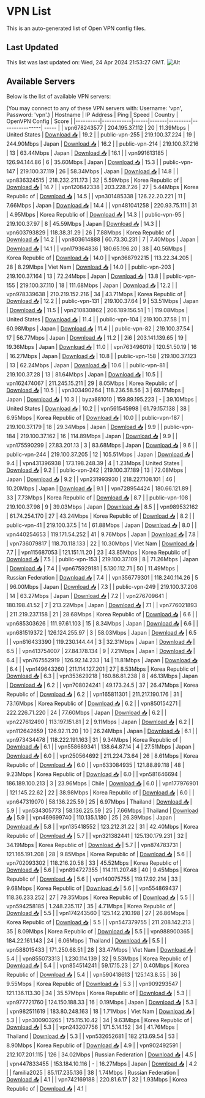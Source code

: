 # VPN List

This is an auto-generated list of Open VPN config files.

## Last Updated

This list was last updated on: Wed, 24 Apr 2024 21:53:27 GMT.
![Alt](https://repobeats.axiom.co/api/embed/186b98318ef1479477931607c1ad7d823f12451f.svg "Repobeats analytics image")

## Available Servers

Below is the list of available VPN servers:

(You may connect to any of these VPN servers with: Username: 'vpn', Password: 'vpn'.)
| Hostname | IP Address | Ping | Speed | Country | OpenVPN Config | Score |
|----------|------------|------|-------|---------|----------------| ----- |
| vpn678243577 | 204.195.37.112 | 20 | 11.39Mbps | United States | [Download 📥](./configs/server_0_US.ovpn) | 19.2 |
| public-vpn-255 | 219.100.37.224 | 19 | 244.90Mbps | Japan | [Download 📥](./configs/server_1_JP.ovpn) | 16.2 |
| public-vpn-214 | 219.100.37.216 | 13 | 63.44Mbps | Japan | [Download 📥](./configs/server_2_JP.ovpn) | 16.1 |
| vpn991613185 | 126.94.144.86 | 6 | 35.60Mbps | Japan | [Download 📥](./configs/server_3_JP.ovpn) | 15.3 |
| public-vpn-147 | 219.100.37.119 | 26 | 58.34Mbps | Japan | [Download 📥](./configs/server_4_JP.ovpn) | 14.8 |
| vpn836324515 | 218.232.211.173 | 32 | 5.59Mbps | Korea Republic of | [Download 📥](./configs/server_5_KR.ovpn) | 14.7 |
| vpn120842338 | 203.228.7.26 | 27 | 5.44Mbps | Korea Republic of | [Download 📥](./configs/server_6_KR.ovpn) | 14.5 |
| vpn301485338 | 126.22.20.221 | 11 | 7.66Mbps | Japan | [Download 📥](./configs/server_7_JP.ovpn) | 14.4 |
| vpn481041258 | 220.93.75.111 | 31 | 4.95Mbps | Korea Republic of | [Download 📥](./configs/server_8_KR.ovpn) | 14.3 |
| public-vpn-95 | 219.100.37.97 | 8 | 45.59Mbps | Japan | [Download 📥](./configs/server_9_JP.ovpn) | 14.3 |
| vpn603793829 | 118.38.31.29 | 26 | 7.88Mbps | Korea Republic of | [Download 📥](./configs/server_10_KR.ovpn) | 14.2 |
| vpn803614888 | 60.73.30.231 | 7 | 7.40Mbps | Japan | [Download 📥](./configs/server_11_JP.ovpn) | 14.1 |
| vpn179364836 | 180.65.196.20 | 38 | 40.56Mbps | Korea Republic of | [Download 📥](./configs/server_12_KR.ovpn) | 14.0 |
| vpn368792215 | 113.22.34.205 | 28 | 8.29Mbps | Viet Nam | [Download 📥](./configs/server_13_VN.ovpn) | 14.0 |
| public-vpn-203 | 219.100.37.164 | 13 | 72.24Mbps | Japan | [Download 📥](./configs/server_14_JP.ovpn) | 13.8 |
| public-vpn-155 | 219.100.37.110 | 18 | 111.68Mbps | Japan | [Download 📥](./configs/server_15_JP.ovpn) | 12.2 |
| vpn978339638 | 210.219.152.216 | 34 | 43.71Mbps | Korea Republic of | [Download 📥](./configs/server_16_KR.ovpn) | 12.2 |
| public-vpn-131 | 219.100.37.64 | 9 | 53.51Mbps | Japan | [Download 📥](./configs/server_17_JP.ovpn) | 11.5 |
| vpn210830862 | 206.189.156.51 | 1 | 119.08Mbps | United States | [Download 📥](./configs/server_18_US.ovpn) | 11.4 |
| public-vpn-104 | 219.100.37.58 | 11 | 60.98Mbps | Japan | [Download 📥](./configs/server_19_JP.ovpn) | 11.4 |
| public-vpn-82 | 219.100.37.54 | 17 | 56.77Mbps | Japan | [Download 📥](./configs/server_20_JP.ovpn) | 11.2 |
| 2i6 | 203.141.139.65 | 19 | 19.36Mbps | Japan | [Download 📥](./configs/server_21_JP.ovpn) | 11.0 |
| vpn763496019 | 120.51.50.19 | 16 | 16.27Mbps | Japan | [Download 📥](./configs/server_22_JP.ovpn) | 10.8 |
| public-vpn-158 | 219.100.37.123 | 13 | 62.24Mbps | Japan | [Download 📥](./configs/server_23_JP.ovpn) | 10.6 |
| public-vpn-81 | 219.100.37.28 | 13 | 81.64Mbps | Japan | [Download 📥](./configs/server_24_JP.ovpn) | 10.5 |
| vpn162474067 | 211.245.15.211 | 29 | 8.05Mbps | Korea Republic of | [Download 📥](./configs/server_25_KR.ovpn) | 10.5 |
| vpn303490264 | 118.236.58.56 | 3 | 69.17Mbps | Japan | [Download 📥](./configs/server_26_JP.ovpn) | 10.3 |
| byza881010 | 159.89.195.223 | - | 39.10Mbps | United States | [Download 📥](./configs/server_27_US.ovpn) | 10.2 |
| vpn561545998 | 61.79.157.138 | 38 | 6.95Mbps | Korea Republic of | [Download 📥](./configs/server_28_KR.ovpn) | 10.0 |
| public-vpn-187 | 219.100.37.179 | 18 | 29.34Mbps | Japan | [Download 📥](./configs/server_29_JP.ovpn) | 9.9 |
| public-vpn-184 | 219.100.37.162 | 16 | 114.89Mbps | Japan | [Download 📥](./configs/server_30_JP.ovpn) | 9.9 |
| vpn175590299 | 27.83.201.13 | 3 | 83.68Mbps | Japan | [Download 📥](./configs/server_31_JP.ovpn) | 9.6 |
| public-vpn-244 | 219.100.37.205 | 12 | 105.51Mbps | Japan | [Download 📥](./configs/server_32_JP.ovpn) | 9.4 |
| vpn431396938 | 173.198.248.39 | 4 | 1.23Mbps | United States | [Download 📥](./configs/server_33_US.ovpn) | 9.2 |
| public-vpn-242 | 219.100.37.189 | 13 | 72.08Mbps | Japan | [Download 📥](./configs/server_34_JP.ovpn) | 9.2 |
| vpn231993930 | 218.227.108.101 | 46 | 10.20Mbps | Japan | [Download 📥](./configs/server_35_JP.ovpn) | 9.1 |
| vpn728954424 | 180.66.121.89 | 33 | 7.73Mbps | Korea Republic of | [Download 📥](./configs/server_36_KR.ovpn) | 8.7 |
| public-vpn-108 | 219.100.37.98 | 9 | 39.03Mbps | Japan | [Download 📥](./configs/server_37_JP.ovpn) | 8.5 |
| vpn989532162 | 61.74.254.170 | 27 | 43.24Mbps | Korea Republic of | [Download 📥](./configs/server_38_KR.ovpn) | 8.2 |
| public-vpn-41 | 219.100.37.5 | 14 | 61.88Mbps | Japan | [Download 📥](./configs/server_39_JP.ovpn) | 8.0 |
| vpn440254653 | 119.171.54.252 | 41 | 9.76Mbps | Japan | [Download 📥](./configs/server_40_JP.ovpn) | 7.8 |
| vpn736079817 | 118.70.118.133 | 22 | 10.30Mbps | Viet Nam | [Download 📥](./configs/server_41_VN.ovpn) | 7.7 |
| vpn115687053 | 121.151.11.20 | 23 | 43.85Mbps | Korea Republic of | [Download 📥](./configs/server_42_KR.ovpn) | 7.5 |
| public-vpn-153 | 219.100.37.109 | 8 | 71.26Mbps | Japan | [Download 📥](./configs/server_43_JP.ovpn) | 7.4 |
| vpn675929181 | 5.130.112.71 | 50 | 11.49Mbps | Russian Federation | [Download 📥](./configs/server_44_RU.ovpn) | 7.4 |
| vpn356779301 | 118.240.114.26 | 5 | 96.00Mbps | Japan | [Download 📥](./configs/server_45_JP.ovpn) | 7.3 |
| public-vpn-249 | 219.100.37.206 | 14 | 63.27Mbps | Japan | [Download 📥](./configs/server_46_JP.ovpn) | 7.2 |
| vpn276709641 | 180.198.41.52 | 7 | 213.22Mbps | Japan | [Download 📥](./configs/server_47_JP.ovpn) | 7.1 |
| vpn776021893 | 211.219.237.158 | 21 | 28.68Mbps | Korea Republic of | [Download 📥](./configs/server_48_KR.ovpn) | 6.6 |
| vpn685303626 | 111.97.61.103 | 15 | 8.34Mbps | Japan | [Download 📥](./configs/server_49_JP.ovpn) | 6.6 |
| vpn681519372 | 126.124.255.97 | 3 | 58.03Mbps | Japan | [Download 📥](./configs/server_50_JP.ovpn) | 6.5 |
| vpn616433390 | 119.230.144.44 | 3 | 32.31Mbps | Japan | [Download 📥](./configs/server_51_JP.ovpn) | 6.5 |
| vpn413754007 | 27.84.178.134 | 9 | 7.21Mbps | Japan | [Download 📥](./configs/server_52_JP.ovpn) | 6.4 |
| vpn767552919 | 126.92.14.233 | 14 | 11.81Mbps | Japan | [Download 📥](./configs/server_53_JP.ovpn) | 6.4 |
| vpn149643260 | 211.114.127.201 | 27 | 8.53Mbps | Korea Republic of | [Download 📥](./configs/server_54_KR.ovpn) | 6.3 |
| vpn353629218 | 160.86.81.238 | 8 | 46.13Mbps | Japan | [Download 📥](./configs/server_55_JP.ovpn) | 6.2 |
| vpn708024241 | 49.173.24.5 | 37 | 26.47Mbps | Korea Republic of | [Download 📥](./configs/server_56_KR.ovpn) | 6.2 |
| vpn165811301 | 211.217.190.176 | 31 | 73.16Mbps | Korea Republic of | [Download 📥](./configs/server_57_KR.ovpn) | 6.2 |
| vpn850154271 | 222.226.71.220 | 24 | 77.60Mbps | Japan | [Download 📥](./configs/server_58_JP.ovpn) | 6.2 |
| vpn227612490 | 113.197.151.81 | 2 | 9.11Mbps | Japan | [Download 📥](./configs/server_59_JP.ovpn) | 6.2 |
| vpn112642659 | 126.92.11.20 | 10 | 26.24Mbps | Japan | [Download 📥](./configs/server_60_JP.ovpn) | 6.1 |
| vpn973434478 | 118.222.191.163 | 31 | 9.34Mbps | Korea Republic of | [Download 📥](./configs/server_61_KR.ovpn) | 6.1 |
| vpn558689341 | 138.64.87.14 | 4 | 27.51Mbps | Japan | [Download 📥](./configs/server_62_JP.ovpn) | 6.0 |
| vpn250564692 | 211.224.73.64 | 26 | 8.61Mbps | Korea Republic of | [Download 📥](./configs/server_63_KR.ovpn) | 6.0 |
| vpn633084935 | 121.88.89.118 | 48 | 9.23Mbps | Korea Republic of | [Download 📥](./configs/server_64_KR.ovpn) | 6.0 |
| vpn581646694 | 186.189.100.213 | 3 | 23.96Mbps | Chile | [Download 📥](./configs/server_65_CL.ovpn) | 6.0 |
| vpn177976901 | 121.145.22.62 | 22 | 38.98Mbps | Korea Republic of | [Download 📥](./configs/server_66_KR.ovpn) | 6.0 |
| vpn647319070 | 58.136.225.59 | 25 | 6.97Mbps | Thailand | [Download 📥](./configs/server_67_TH.ovpn) | 5.9 |
| vpn534305773 | 58.136.225.59 | 25 | 7.66Mbps | Thailand | [Download 📥](./configs/server_68_TH.ovpn) | 5.9 |
| vpn469699740 | 110.135.1.180 | 25 | 26.39Mbps | Japan | [Download 📥](./configs/server_69_JP.ovpn) | 5.8 |
| vpn135418552 | 123.212.31.22 | 31 | 42.40Mbps | Korea Republic of | [Download 📥](./configs/server_70_KR.ovpn) | 5.7 |
| vpn321382441 | 125.130.179.231 | 32 | 34.19Mbps | Korea Republic of | [Download 📥](./configs/server_71_KR.ovpn) | 5.7 |
| vpn874783731 | 121.165.191.208 | 28 | 9.85Mbps | Korea Republic of | [Download 📥](./configs/server_72_KR.ovpn) | 5.6 |
| vpn702093302 | 118.216.20.58 | 33 | 45.52Mbps | Korea Republic of | [Download 📥](./configs/server_73_KR.ovpn) | 5.6 |
| vpn894727355 | 114.111.207.48 | 40 | 9.45Mbps | Korea Republic of | [Download 📥](./configs/server_74_KR.ovpn) | 5.6 |
| vpn140075755 | 119.17.92.214 | 33 | 9.68Mbps | Korea Republic of | [Download 📥](./configs/server_75_KR.ovpn) | 5.6 |
| vpn554869437 | 118.36.233.252 | 27 | 79.35Mbps | Korea Republic of | [Download 📥](./configs/server_76_KR.ovpn) | 5.5 |
| vpn594258185 | 1.248.235.117 | 35 | 4.71Mbps | Korea Republic of | [Download 📥](./configs/server_77_KR.ovpn) | 5.5 |
| vpn174243560 | 125.142.210.198 | 27 | 26.86Mbps | Korea Republic of | [Download 📥](./configs/server_78_KR.ovpn) | 5.5 |
| vpn547379755 | 211.208.142.213 | 35 | 8.09Mbps | Korea Republic of | [Download 📥](./configs/server_79_KR.ovpn) | 5.5 |
| vpn988900365 | 184.22.161.143 | 24 | 6.06Mbps | Thailand | [Download 📥](./configs/server_80_TH.ovpn) | 5.5 |
| vpn588015433 | 171.250.68.51 | 28 | 33.47Mbps | Viet Nam | [Download 📥](./configs/server_81_VN.ovpn) | 5.4 |
| vpn855073313 | 1.230.114.139 | 32 | 9.53Mbps | Korea Republic of | [Download 📥](./configs/server_82_KR.ovpn) | 5.4 |
| vpn854514241 | 59.17.15.23 | 27 | 0.40Mbps | Korea Republic of | [Download 📥](./configs/server_83_KR.ovpn) | 5.4 |
| vpn590418613 | 125.143.8.55 | 36 | 9.55Mbps | Korea Republic of | [Download 📥](./configs/server_84_KR.ovpn) | 5.3 |
| vpn909293547 | 121.136.113.30 | 34 | 35.57Mbps | Korea Republic of | [Download 📥](./configs/server_85_KR.ovpn) | 5.3 |
| vpn977721760 | 124.150.188.33 | 16 | 0.19Mbps | Japan | [Download 📥](./configs/server_86_JP.ovpn) | 5.3 |
| vpn982511619 | 183.80.248.163 | 18 | 1.71Mbps | Viet Nam | [Download 📥](./configs/server_87_VN.ovpn) | 5.3 |
| vpn300903265 | 175.115.10.42 | 34 | 9.63Mbps | Korea Republic of | [Download 📥](./configs/server_88_KR.ovpn) | 5.3 |
| vpn243207756 | 171.5.14.152 | 34 | 41.76Mbps | Thailand | [Download 📥](./configs/server_89_TH.ovpn) | 5.3 |
| vpn532652681 | 182.213.69.54 | 53 | 8.90Mbps | Korea Republic of | [Download 📥](./configs/server_90_KR.ovpn) | 4.9 |
| vpn902492591 | 212.107.201.115 | 126 | 34.02Mbps | Russian Federation | [Download 📥](./configs/server_91_RU.ovpn) | 4.5 |
| vpn447833455 | 153.184.10.116 | - | 16.27Mbps | Japan | [Download 📥](./configs/server_92_JP.ovpn) | 4.2 |
| familia2025 | 85.117.235.136 | 38 | 1.74Mbps | Russian Federation | [Download 📥](./configs/server_93_RU.ovpn) | 4.1 |
| vpn742169188 | 220.81.6.17 | 32 | 1.93Mbps | Korea Republic of | [Download 📥](./configs/server_94_KR.ovpn) | 4.1 |
